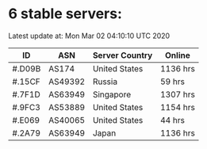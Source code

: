 # 6 stable servers:

Latest update at: Mon Mar 02 04:10:10 UTC 2020

| ID | ASN | Server Country | Online |
| -- | --- | -------------- | ------ |
| #.D09B | AS174 | United States | 1136 hrs |
| #.15CF | AS49392 | Russia | 59 hrs |
| #.7F1D | AS63949 | Singapore | 1307 hrs |
| #.9FC3 | AS53889 | United States | 1154 hrs |
| #.E069 | AS40065 | United States | 44 hrs |
| #.2A79 | AS63949 | Japan | 1136 hrs |

